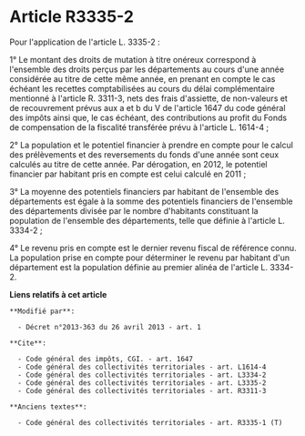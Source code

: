 # Article R3335-2

Pour l'application de l'article L. 3335-2 : 

1° Le montant des droits de mutation à titre onéreux correspond à l'ensemble des droits perçus par les départements au cours
d'une année considérée au titre de cette même année, en prenant en compte le cas échéant les recettes comptabilisées au cours
du délai complémentaire mentionné à l'article R. 3311-3, nets des frais d'assiette, de non-valeurs et de recouvrement prévus
aux a et b du V de l'article 1647 du code général des impôts ainsi que, le cas échéant, des contributions au profit du Fonds
de compensation de la fiscalité transférée prévu à l'article L. 1614-4 ; 

2° La population et le potentiel financier à prendre en compte pour le calcul des prélèvements et des reversements du fonds
d'une année sont ceux calculés au titre de cette année. Par dérogation, en 2012, le potentiel financier par habitant pris en
compte est celui calculé en 2011 ; 

3° La moyenne des potentiels financiers par habitant de l'ensemble des départements est égale à la somme des potentiels
financiers de l'ensemble des départements divisée par le nombre d'habitants constituant la population de l'ensemble des
départements, telle que définie à l'article L. 3334-2 ; 

4° Le revenu pris en compte est le dernier revenu fiscal de référence connu. La population prise en compte pour déterminer le
revenu par habitant d'un département est la population définie au premier alinéa de l'article L. 3334-2.

**Liens relatifs à cet article**

	**Modifié par**:

	  - Décret n°2013-363 du 26 avril 2013 - art. 1

	**Cite**:

	  - Code général des impôts, CGI. - art. 1647
	  - Code général des collectivités territoriales - art. L1614-4
	  - Code général des collectivités territoriales - art. L3334-2
	  - Code général des collectivités territoriales - art. L3335-2
	  - Code général des collectivités territoriales - art. R3311-3

	**Anciens textes**:

	  - Code général des collectivités territoriales - art. R3335-1 (T)
